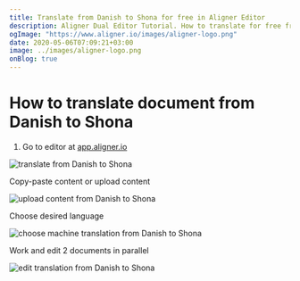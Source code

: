 ```yaml
---
title: Translate from Danish to Shona for free in Aligner Editor
description: Aligner Dual Editor Tutorial. How to translate for free from Danish to Shona. Aligner is multilingual document management platform. 
ogImage: "https://www.aligner.io/images/aligner-logo.png"
date: 2020-05-06T07:09:21+03:00
image: ../images/aligner-logo.png
onBlog: true
---
```


# How to translate document from Danish to Shona

1. Go to editor at [app.aligner.io](https://app.aligner.io "Aligner App web page")

![translate from Danish to Shona](../aligner-blank-editor.png "translate from Danish to Shona")

Copy-paste content or upload content

![upload content from Danish to Shona](../aligner-uploaded-document.png "upload content from Danish to Shona")

Choose desired language

![choose machine translation from Danish to Shona](../aligner-language-dropdown.png "choose machine translation from Danish to Shona")

Work and edit 2 documents in parallel

![edit translation from Danish to Shona](../aligner-double-sitded-editor.png "edit translation from Danish to Shona")

